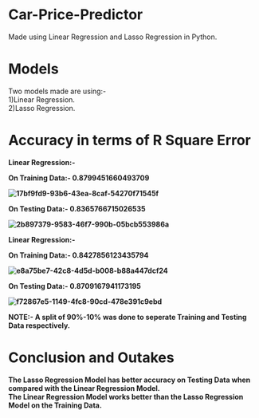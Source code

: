# Car-Price-Predictor
Made using Linear Regression and Lasso Regression in Python.  
# Models  
Two models made are using:-  
1)Linear Regression.  
2)Lasso Regression.  
# Accuracy in terms of R Square Error     
<b>Linear Regression:-<b>  
  
  On Training Data:- 0.8799451660493709   
  
![17bf9fd9-93b6-43ea-8caf-54270f71545f](https://user-images.githubusercontent.com/81147674/215256718-573b0906-d046-476b-93bc-ee90622d8017.png)
  
  On Testing Data:- 0.8365766715026535    
  
  ![2b897379-9583-46f7-990b-05bcb553986a](https://user-images.githubusercontent.com/81147674/215256739-b358c1d0-f801-40b6-9ae1-1576a46ed48e.png)
  
<b>Linear Regression:-<b>  
  
  On Training Data:- 0.8427856123435794   
  
  ![e8a75be7-42c8-4d5d-b008-b88a447dcf24](https://user-images.githubusercontent.com/81147674/215256784-b89355a1-1257-40d0-83f7-f9509fdb91d6.png)

  
  On Testing Data:- 0.8709167941173195   
  
  ![f72867e5-1149-4fc8-90cd-478e391c9ebd](https://user-images.githubusercontent.com/81147674/215256801-bd5aba56-e8b0-4c27-8365-b15041c336d0.png)

 <b>NOTE:- A split of 90%-10% was done to seperate Training and Testing Data respectively.<b>   
   
# Conclusion and Outakes     
The Lasso Regression Model has better accuracy on Testing Data when compared with the Linear Regression Model.    
The Linear Regression Model works better than the Lasso Regression Model on the Training Data.
